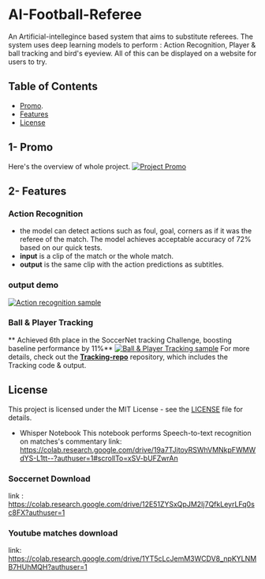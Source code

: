 # AI-Football-Referee
An Artificial-intellegince based system that aims to substitute referees. The system uses deep learning models to perform : Action Recognition, Player & ball tracking and bird's eyeview. All of this can be displayed on a website for users to try.


## Table of Contents
- [Promo](#promo).
- [Features](#features)
- [License](#license)

## 1- Promo
Here's the overview of whole project.
[![Project Promo](https://github.com/AmrRagab0/AI-Football-Referee/blob/master/Project%20Logo+play.png)](https://drive.google.com/file/d/13Gwu_blwv6Rg4fSApJ3uoaPEzcymAsu3/view?usp=sharing)

## 2- Features 
### Action Recognition 
- the model can detect actions such as foul, goal, corners as if it was the referee of the match. The model achieves acceptable accuracy of 72% based on our quick tests.
- **input** is a clip of the match or the whole match.
- **output** is the same clip with the action predictions as subtitles.
### output demo 

[![Action recognition sample](https://github.com/AmrRagab0/AI-Football-Referee/blob/master/Project%20Logo+play.png)](https://drive.google.com/file/d/19gTywNLjEdhEhbRD_VX72y3nlOUeC0xp/view?usp=sharing)
### Ball & Player Tracking 
** Achieved 6th place in the SoccerNet tracking Challenge, boosting baseline performance by 11%**
[![Ball & Player Tracking sample](https://github.com/AmrRagab0/AI-Football-Referee/blob/master/Project%20Logo+play.png)](https://drive.google.com/file/d/17EcdV8TA1dn9cvt0Xx5ckyHML9ardTwb/view?usp=sharing)
For more details, check out the **[Tracking-repo](https://github.com/ibrahimabdelaal/football-player-tracker)** repository, which includes the Tracking code & output.


## License
This project is licensed under the MIT License - see the [LICENSE](LICENSE) file for details.

- Whisper Notebook
This notebook performs Speech-to-text recognition on matches's commentary
link: https://colab.research.google.com/drive/19a7TJitoyRSWhVMNkpFWMWdYS-L1tt--?authuser=1#scrollTo=xSV-bUFZwrAn

### Soccernet Download
link : https://colab.research.google.com/drive/12E51ZYSxQpJM2Ij7QfkLeyrLFq0sc8FX?authuser=1

### Youtube matches download
link: https://colab.research.google.com/drive/1YT5cLcJemM3WCDV8_npKYLNMB7HUhMQH?authuser=1

